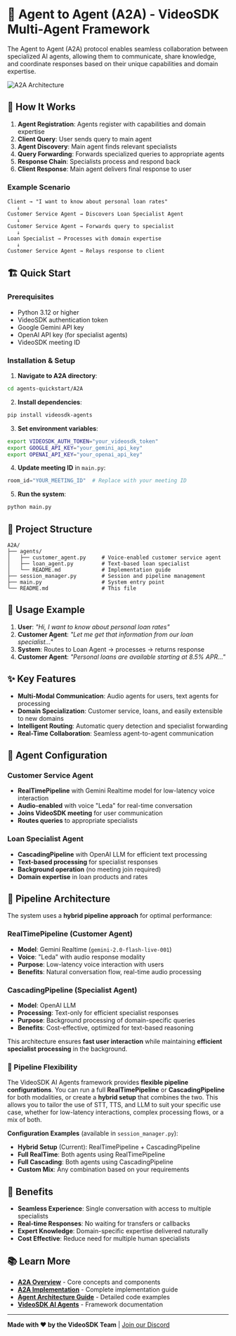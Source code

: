 # 🤖 Agent to Agent (A2A) - VideoSDK Multi-Agent Framework

The Agent to Agent (A2A) protocol enables seamless collaboration between specialized AI agents, allowing them to communicate, share knowledge, and coordinate responses based on their unique capabilities and domain expertise.

![A2A Architecture](https://cdn.videosdk.live/website-resources/docs-resources/a2a_diagram.png)

## 🌟 How It Works

1. **Agent Registration**: Agents register with capabilities and domain expertise
2. **Client Query**: User sends query to main agent
3. **Agent Discovery**: Main agent finds relevant specialists
4. **Query Forwarding**: Forwards specialized queries to appropriate agents
5. **Response Chain**: Specialists process and respond back
6. **Client Response**: Main agent delivers final response to user

### Example Scenario

```
Client → "I want to know about personal loan rates"
   ↓
Customer Service Agent → Discovers Loan Specialist Agent
   ↓
Customer Service Agent → Forwards query to specialist
   ↓
Loan Specialist → Processes with domain expertise
   ↓
Customer Service Agent → Relays response to client
```

## 🏗️ Quick Start

### Prerequisites
- Python 3.12 or higher
- VideoSDK authentication token
- Google Gemini API key
- OpenAI API key (for specialist agents)
- VideoSDK meeting ID

### Installation & Setup

1. **Navigate to A2A directory**:
```bash
cd agents-quickstart/A2A
```

2. **Install dependencies**:
```bash
pip install videosdk-agents
```

3. **Set environment variables**:
```bash
export VIDEOSDK_AUTH_TOKEN="your_videosdk_token"
export GOOGLE_API_KEY="your_gemini_api_key"
export OPENAI_API_KEY="your_openai_api_key"
```

4. **Update meeting ID** in `main.py`:
```python
room_id="YOUR_MEETING_ID"  # Replace with your meeting ID
```

5. **Run the system**:
```bash
python main.py
```

## 📁 Project Structure

```
A2A/
├── agents/
│   ├── customer_agent.py     # Voice-enabled customer service agent
│   ├── loan_agent.py         # Text-based loan specialist
│   └── README.md             # Implementation guide
├── session_manager.py        # Session and pipeline management
├── main.py                   # System entry point
└── README.md                 # This file
```

## 💬 Usage Example

1. **User**: *"Hi, I want to know about personal loan rates"*
2. **Customer Agent**: *"Let me get that information from our loan specialist..."*
3. **System**: Routes to Loan Agent → processes → returns response
4. **Customer Agent**: *"Personal loans are available starting at 8.5% APR..."*

## ✨ Key Features

- **Multi-Modal Communication**: Audio agents for users, text agents for processing
- **Domain Specialization**: Customer service, loans, and easily extensible to new domains
- **Intelligent Routing**: Automatic query detection and specialist forwarding
- **Real-Time Collaboration**: Seamless agent-to-agent communication

## 🔧 Agent Configuration

### Customer Service Agent
- **RealTimePipeline** with Gemini Realtime model for low-latency voice interaction
- **Audio-enabled** with voice "Leda" for real-time conversation
- **Joins VideoSDK meeting** for user communication
- **Routes queries** to appropriate specialists

### Loan Specialist Agent
- **CascadingPipeline** with OpenAI LLM for efficient text processing
- **Text-based processing** for specialist responses
- **Background operation** (no meeting join required)
- **Domain expertise** in loan products and rates

## 🔧 Pipeline Architecture

The system uses a **hybrid pipeline approach** for optimal performance:

### RealTimePipeline (Customer Agent)
- **Model**: Gemini Realtime (`gemini-2.0-flash-live-001`)
- **Voice**: "Leda" with audio response modality
- **Purpose**: Low-latency voice interaction with users
- **Benefits**: Natural conversation flow, real-time audio processing

### CascadingPipeline (Specialist Agent)
- **Model**: OpenAI LLM 
- **Processing**: Text-only for efficient specialist responses
- **Purpose**: Background processing of domain-specific queries
- **Benefits**: Cost-effective, optimized for text-based reasoning

This architecture ensures **fast user interaction** while maintaining **efficient specialist processing** in the background.

### 🔧 Pipeline Flexibility

The VideoSDK AI Agents framework provides **flexible pipeline configurations**. You can run a full **RealTimePipeline** or **CascadingPipeline** for both modalities, or create a **hybrid setup** that combines the two. This allows you to tailor the use of STT, TTS, and LLM to suit your specific use case, whether for low-latency interactions, complex processing flows, or a mix of both.

**Configuration Examples** (available in `session_manager.py`):
- **Hybrid Setup** (Current): RealTimePipeline + CascadingPipeline
- **Full RealTime**: Both agents using RealTimePipeline
- **Full Cascading**: Both agents using CascadingPipeline  
- **Custom Mix**: Any combination based on your requirements

## 🌟 Benefits

- **Seamless Experience**: Single conversation with access to multiple specialists
- **Real-time Responses**: No waiting for transfers or callbacks
- **Expert Knowledge**: Domain-specific expertise delivered naturally
- **Cost Effective**: Reduce need for multiple human specialists

## 📚 Learn More

- **[A2A Overview](https://docs.videosdk.live/ai_agents/a2a/overview)** - Core concepts and components
- **[A2A Implementation](https://docs.videosdk.live/ai_agents/a2a/implementation)** - Complete implementation guide
- **[Agent Architecture Guide](./agents/README.md)** - Detailed code examples
- **[VideoSDK AI Agents](https://docs.videosdk.live/ai_agents/introduction)** - Framework documentation

---

**Made with ❤️ by the VideoSDK Team** | [Join our Discord](https://discord.com/invite/f2WsNDN9S5) 
